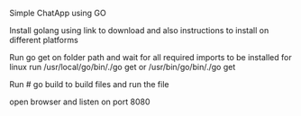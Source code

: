 Simple ChatApp using GO

Install golang using link to download and also instructions to install on different platforms

Run go get on folder path and wait for all required imports to be installed for linux run /usr/local/go/bin/./go get or /usr/bin/go/bin/./go get

Run # go build to build files and run the file

open browser and listen on port 8080